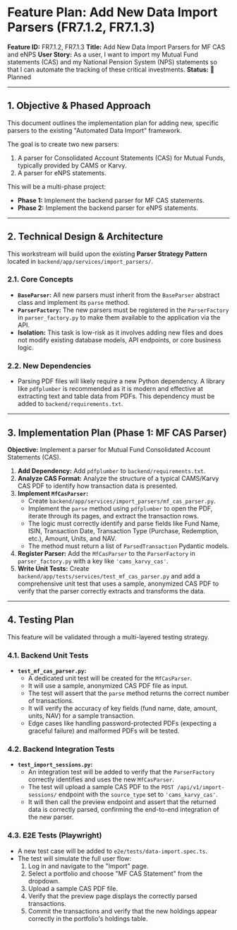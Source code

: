 # Feature Plan: Add New Data Import Parsers (FR7.1.2, FR7.1.3)

**Feature ID:** FR7.1.2, FR7.1.3
**Title:** Add New Data Import Parsers for MF CAS and eNPS
**User Story:** As a user, I want to import my Mutual Fund statements (CAS) and my National Pension System (NPS) statements so that I can automate the tracking of these critical investments.
**Status:** 📝 Planned

---

## 1. Objective & Phased Approach

This document outlines the implementation plan for adding new, specific parsers to the existing "Automated Data Import" framework.

The goal is to create two new parsers:
1.  A parser for Consolidated Account Statements (CAS) for Mutual Funds, typically provided by CAMS or Karvy.
2.  A parser for eNPS statements.

This will be a multi-phase project:
*   **Phase 1:** Implement the backend parser for MF CAS statements.
*   **Phase 2:** Implement the backend parser for eNPS statements.

---

## 2. Technical Design & Architecture

This workstream will build upon the existing **Parser Strategy Pattern** located in `backend/app/services/import_parsers/`.

### 2.1. Core Concepts

*   **`BaseParser`:** All new parsers must inherit from the `BaseParser` abstract class and implement its `parse` method.
*   **`ParserFactory`:** The new parsers must be registered in the `ParserFactory` in `parser_factory.py` to make them available to the application via the API.
*   **Isolation:** This task is low-risk as it involves adding new files and does not modify existing database models, API endpoints, or core business logic.

### 2.2. New Dependencies

*   Parsing PDF files will likely require a new Python dependency. A library like `pdfplumber` is recommended as it is modern and effective at extracting text and table data from PDFs. This dependency must be added to `backend/requirements.txt`.

---

## 3. Implementation Plan (Phase 1: MF CAS Parser)

**Objective:** Implement a parser for Mutual Fund Consolidated Account Statements (CAS).

1.  **Add Dependency:** Add `pdfplumber` to `backend/requirements.txt`.
2.  **Analyze CAS Format:** Analyze the structure of a typical CAMS/Karvy CAS PDF to identify how transaction data is presented.
3.  **Implement `MfCasParser`:**
    *   Create `backend/app/services/import_parsers/mf_cas_parser.py`.
    *   Implement the `parse` method using `pdfplumber` to open the PDF, iterate through its pages, and extract the transaction rows.
    *   The logic must correctly identify and parse fields like Fund Name, ISIN, Transaction Date, Transaction Type (Purchase, Redemption, etc.), Amount, Units, and NAV.
    *   The method must return a list of `ParsedTransaction` Pydantic models.
4.  **Register Parser:** Add the `MfCasParser` to the `ParserFactory` in `parser_factory.py` with a key like `'cams_karvy_cas'`.
5.  **Write Unit Tests:** Create `backend/app/tests/services/test_mf_cas_parser.py` and add a comprehensive unit test that uses a sample, anonymized CAS PDF to verify that the parser correctly extracts and transforms the data.

---

## 4. Testing Plan

This feature will be validated through a multi-layered testing strategy.

### 4.1. Backend Unit Tests

*   **`test_mf_cas_parser.py`:**
    *   A dedicated unit test will be created for the `MfCasParser`.
    *   It will use a sample, anonymized CAS PDF file as input.
    *   The test will assert that the `parse` method returns the correct number of transactions.
    *   It will verify the accuracy of key fields (fund name, date, amount, units, NAV) for a sample transaction.
    *   Edge cases like handling password-protected PDFs (expecting a graceful failure) and malformed PDFs will be tested.

### 4.2. Backend Integration Tests

*   **`test_import_sessions.py`:**
    *   An integration test will be added to verify that the `ParserFactory` correctly identifies and uses the new `MfCasParser`.
    *   The test will upload a sample CAS PDF to the `POST /api/v1/import-sessions/` endpoint with the `source_type` set to `'cams_karvy_cas'`.
    *   It will then call the preview endpoint and assert that the returned data is correctly parsed, confirming the end-to-end integration of the new parser.

### 4.3. E2E Tests (Playwright)

*   A new test case will be added to `e2e/tests/data-import.spec.ts`.
*   The test will simulate the full user flow:
    1.  Log in and navigate to the "Import" page.
    2.  Select a portfolio and choose "MF CAS Statement" from the dropdown.
    3.  Upload a sample CAS PDF file.
    4.  Verify that the preview page displays the correctly parsed transactions.
    5.  Commit the transactions and verify that the new holdings appear correctly in the portfolio's holdings table.